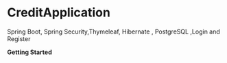 # CreditApplication
Spring Boot, Spring Security,Thymeleaf, Hibernate , PostgreSQL ,Login and Register

**Getting Started**
